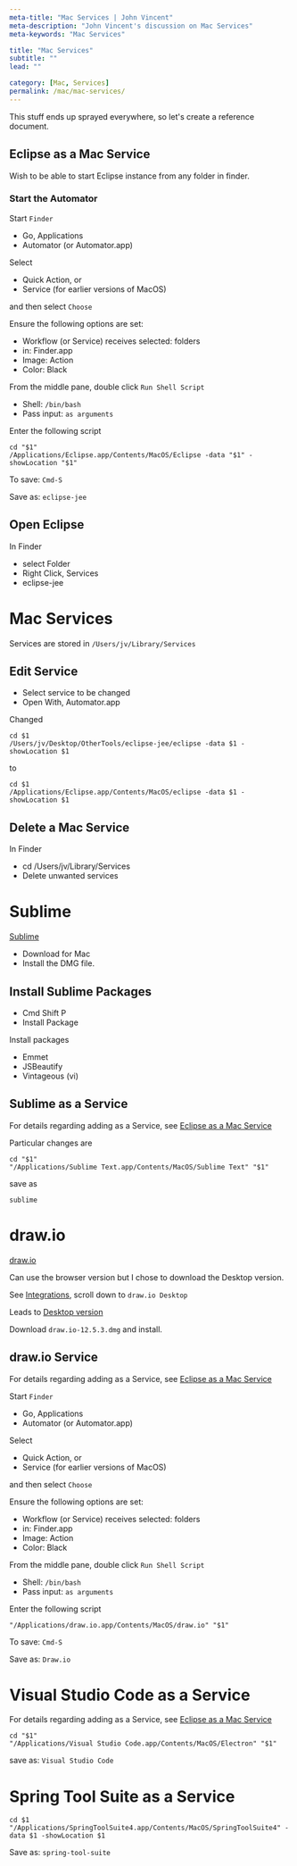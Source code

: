 ```yaml
---
meta-title: "Mac Services | John Vincent"
meta-description: "John Vincent's discussion on Mac Services"
meta-keywords: "Mac Services"

title: "Mac Services"
subtitle: ""
lead: ""

category: [Mac, Services]
permalink: /mac/mac-services/
---
```


This stuff ends up sprayed everywhere, so let's create a reference document.

<!-- end -->

## Eclipse as a Mac Service

Wish to be able to start Eclipse instance from any folder in finder.

### Start the Automator

Start `Finder`

* Go, Applications
* Automator (or Automator.app)

Select

* Quick Action, or
* Service (for earlier versions of MacOS)

and then select `Choose`

Ensure the following options are set:

* Workflow (or Service) receives selected: folders
* in: Finder.app
* Image: Action
* Color: Black

From the middle pane, double click `Run Shell Script`

* Shell: `/bin/bash`
* Pass input: `as arguments`

Enter the following script

```
cd "$1"
/Applications/Eclipse.app/Contents/MacOS/Eclipse -data "$1" -showLocation "$1"
```

To save: `Cmd-S`

Save as: `eclipse-jee`

## Open Eclipse

In Finder

* select Folder
* Right Click, Services
* eclipse-jee

# Mac Services

Services are stored in `/Users/jv/Library/Services`

## Edit Service

* Select service to be changed
* Open With, Automator.app

Changed

```
cd $1
/Users/jv/Desktop/OtherTools/eclipse-jee/eclipse -data $1 -showLocation $1
```

to

```
cd $1
/Applications/Eclipse.app/Contents/MacOS/eclipse -data $1 -showLocation $1
```

## Delete a Mac Service

In Finder

* cd /Users/jv/Library/Services
* Delete unwanted services


# Sublime

[Sublime](https://www.sublimetext.com/)

* Download for Mac
* Install the DMG file.

## Install Sublime Packages

* Cmd Shift P
* Install Package

Install packages

* Emmet
* JSBeautify
* Vintageous (vi)

## Sublime as a Service

For details regarding adding as a Service, see [Eclipse as a Mac Service](/mac/mac-services/#service)

Particular changes are

```
cd "$1"
"/Applications/Sublime Text.app/Contents/MacOS/Sublime Text" "$1"
```

save as

`sublime`

# draw.io

[draw.io](https://about.draw.io/)

Can use the browser version but I chose to download the Desktop version.

See [Integrations](https://about.draw.io/integrations-ecosystem/), scroll down to `draw.io Desktop`

Leads to [Desktop version](https://about.draw.io/integrations-ecosystem/)

Download `draw.io-12.5.3.dmg` and install.

## draw.io Service

For details regarding adding as a Service, see [Eclipse as a Mac Service](/mac/mac-services/#service)

Start `Finder`

* Go, Applications
* Automator (or Automator.app)

Select

* Quick Action, or
* Service (for earlier versions of MacOS)

and then select `Choose`

Ensure the following options are set:

* Workflow (or Service) receives selected: folders
* in: Finder.app
* Image: Action
* Color: Black

From the middle pane, double click `Run Shell Script`

* Shell: `/bin/bash`
* Pass input: `as arguments`

Enter the following script

```
"/Applications/draw.io.app/Contents/MacOS/draw.io" "$1"
```

To save: `Cmd-S`

Save as: `Draw.io`


# Visual Studio Code as a Service

For details regarding adding as a Service, see [Eclipse as a Mac Service](/mac/mac-services/#service)

```
cd "$1"
"/Applications/Visual Studio Code.app/Contents/MacOS/Electron" "$1"
```

save as: `Visual Studio Code`

# Spring Tool Suite as a Service

```
cd $1
"/Applications/SpringToolSuite4.app/Contents/MacOS/SpringToolSuite4" -data $1 -showLocation $1
```

Save as: `spring-tool-suite`
